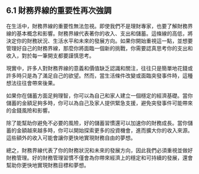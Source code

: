 ## 6.1 財務界線的重要性再次強調

在生活中，財務界線的重要性無法忽視。即使我們不是理財專家，也要了解財務界線的基本概念和影響。財務界線代表著你的收入、支出和儲蓄。這條線的高低，將決定你的財務狀況、生活水平和未來的發展方向。如果你開始重視這一點，並想要管理好自己的財務界線，那麼你將面臨一個新的挑戰，你需要認真思考你的支出和收入，對於每一筆開支都要謹慎思考。

現實中，許多人對財務界線的意義和價值缺乏認識和關注，往往只是簡單地花錢或許多時只是為了滿足自己的欲望。然而，當生活條件改變或面臨突發事件時，這種想法往往會帶來後果。

如果你在儲蓄方面足夠理智，你可以為自己和家人建立一個穩定的經濟基礎。當你儲蓄的金額足夠多時，你可以為自己及家人提供緊急支援，避免突發事件可能帶來的金錢風險和影響。

除了能幫助你避免不必要的風險，好的儲蓄習慣還可以加速你的財務成長。當你儲蓄的金額越來越多時，你可以開始探索更多的投資機會，進而擴大你的收入來源。這些額外的收入可能會讓你更快地實現財務自由的夢想。

總之，財務界線代表了你的財務狀況和未來的發展方向，因此我們必須重視並做好財務管理。好的財務管理習慣不僅會為你帶來經濟上的穩定和可持續的發展，還會幫助你更快地實現財務目標和夢想。